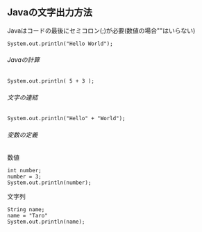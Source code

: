 ## Javaの文字出力方法
Javaはコードの最後にセミコロン(;)が必要(数値の場合""はいらない)  
```
System.out.println("Hello World"); 
```

###### Javaの計算

``
System.out.println( 5 + 3 );  
``

###### 文字の連結

```
System.out.println("Hello" + "World"); 
```

###### 変数の定義
数値

```
int number;   
number = 3;  
System.out.println(number);
```
文字列

```
String name;  
name = "Taro" 
System.out.println(name);  
```
